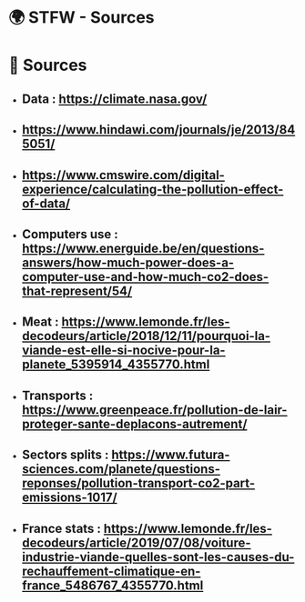 # 🌍 STFW - Sources
# 📄 Sources
* ## Data : https://climate.nasa.gov/
* ## https://www.hindawi.com/journals/je/2013/845051/
* ## https://www.cmswire.com/digital-experience/calculating-the-pollution-effect-of-data/
* ## Computers use : https://www.energuide.be/en/questions-answers/how-much-power-does-a-computer-use-and-how-much-co2-does-that-represent/54/
* ## Meat : https://www.lemonde.fr/les-decodeurs/article/2018/12/11/pourquoi-la-viande-est-elle-si-nocive-pour-la-planete_5395914_4355770.html
* ## Transports : https://www.greenpeace.fr/pollution-de-lair-proteger-sante-deplacons-autrement/
* ## Sectors splits : https://www.futura-sciences.com/planete/questions-reponses/pollution-transport-co2-part-emissions-1017/
* ## France stats : https://www.lemonde.fr/les-decodeurs/article/2019/07/08/voiture-industrie-viande-quelles-sont-les-causes-du-rechauffement-climatique-en-france_5486767_4355770.html
